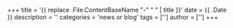 +++
title = '{{ replace .File.ContentBaseName "-" " " | title }}'
date = {{ .Date }}
description = ''
categories = 'news or blog'
tags = ['']
author = ['']
+++
